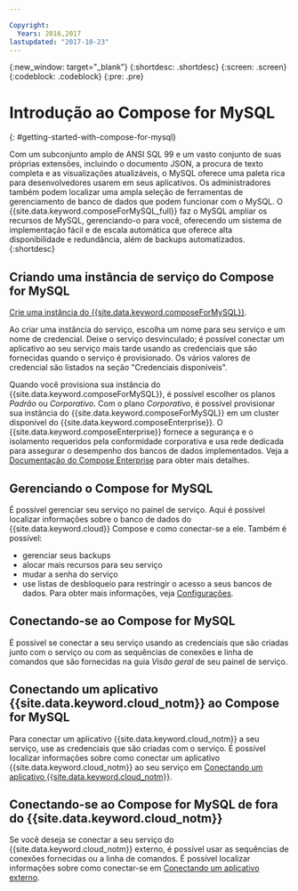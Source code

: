 ```yaml
---

Copyright:
  Years: 2016,2017
lastupdated: "2017-10-23"
---
```


{:new_window: target="_blank"}
{:shortdesc: .shortdesc}
{:screen: .screen}
{:codeblock: .codeblock}
{:pre: .pre}

# Introdução ao Compose for MySQL
{: #getting-started-with-compose-for-mysql}

Com um subconjunto amplo de ANSI SQL 99 e um vasto conjunto de suas próprias extensões, incluindo o documento JSON, a procura de texto completa e as visualizações atualizáveis, o MySQL oferece uma paleta rica para desenvolvedores usarem em seus aplicativos. Os administradores também podem localizar uma ampla seleção de ferramentas de gerenciamento de banco de dados que podem funcionar com o MySQL. O {{site.data.keyword.composeForMySQL_full}} faz o MySQL ampliar os recursos de MySQL, gerenciando-o para você, oferecendo um sistema de implementação fácil e de escala automática que oferece alta
disponibilidade e redundância, além de backups automatizados.
{:shortdesc}

## Criando uma instância de serviço do Compose for MySQL

[Crie uma instância do {{site.data.keyword.composeForMySQL}}](https://console.ng.bluemix.net/catalog/services/compose-for-mysql/).

Ao criar uma instância do serviço, escolha um nome para seu serviço e um nome de credencial. Deixe o serviço desvinculado; é possível conectar um
aplicativo ao seu serviço mais tarde usando as credenciais que são fornecidas quando o
serviço é provisionado.  Os vários valores de credencial são listados na seção "Credenciais disponíveis".

Quando você provisiona sua instância do {{site.data.keyword.composeForMySQL}}, é possível escolher os planos *Padrão* ou *Corporativo*. Com o plano *Corporativo*, é possível provisionar sua instância do {{site.data.keyword.composeForMySQL}} em um cluster disponível do {{site.data.keyword.composeEnterprise}}. O {{site.data.keyword.composeEnterprise}} fornece a segurança e o isolamento requeridos pela conformidade corporativa e usa rede dedicada para assegurar o desempenho dos bancos de dados implementados. Veja a [Documentação do Compose Enterprise](../ComposeEnterprise/index.html) para obter mais detalhes.

## Gerenciando o Compose for MySQL

É possível gerenciar seu serviço no painel de serviço. Aqui é possível localizar informações sobre o banco de dados do {{site.data.keyword.cloud}} Compose e como conectar-se a ele. Também é possível:
- gerenciar seus backups
- alocar mais recursos para seu serviço
- mudar a senha do serviço
- use listas de desbloqueio para restringir o acesso a seus bancos de dados. 
Para obter mais informações, veja [Configurações](./dashboard-settings.html).


## Conectando-se ao Compose for MySQL

É possível se conectar a seu serviço usando as credenciais que são criadas junto com o serviço ou com as sequências de conexões e linha de comandos que são fornecidas na guia *Visão geral* de seu painel de serviço.

## Conectando um aplicativo {{site.data.keyword.cloud_notm}} ao Compose for MySQL

Para conectar um aplicativo {{site.data.keyword.cloud_notm}} a seu serviço, use as credenciais que são criadas com o serviço. É possível localizar informações sobre como conectar um aplicativo {{site.data.keyword.cloud_notm}} ao seu serviço em [Conectando um aplicativo {{site.data.keyword.cloud_notm}}](./connecting-bluemix-app.html).

## Conectando-se ao Compose for MySQL de fora do {{site.data.keyword.cloud_notm}}

Se você deseja se conectar a seu serviço do {{site.data.keyword.cloud_notm}} externo, é possível usar as sequências de conexões fornecidas ou a linha de comandos. É possível localizar informações sobre como conectar-se em [Conectando um aplicativo externo](./connecting-external.html).
